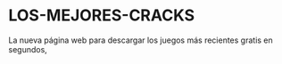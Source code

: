 # LOS-MEJORES-CRACKS
La nueva página web para descargar los juegos más recientes gratis en segundos,
